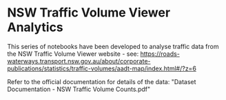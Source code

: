 # NSW Traffic Volume Viewer Analytics

This series of notebooks have been developed to analyse traffic data from the NSW Traffic Volume Viewer website - see: 
https://roads-waterways.transport.nsw.gov.au/about/corporate-publications/statistics/traffic-volumes/aadt-map/index.html#/?z=6

Refer to the official documentation for details of the data:
"Dataset Documentation - NSW Traffic Volume Counts.pdf"